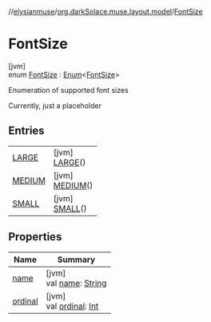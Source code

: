 //[elysianmuse](../../../index.md)/[org.darkSolace.muse.layout.model](../index.md)/[FontSize](index.md)

# FontSize

[jvm]\
enum [FontSize](index.md) : [Enum](https://kotlinlang.org/api/latest/jvm/stdlib/kotlin/-enum/index.html)&lt;[FontSize](
index.md)&gt;

Enumeration of supported font sizes

Currently, just a placeholder

## Entries

| | |
|---|---|
| [LARGE](-l-a-r-g-e/index.md) | [jvm]<br>[LARGE](-l-a-r-g-e/index.md)() |
| [MEDIUM](-m-e-d-i-u-m/index.md) | [jvm]<br>[MEDIUM](-m-e-d-i-u-m/index.md)() |
| [SMALL](-s-m-a-l-l/index.md) | [jvm]<br>[SMALL](-s-m-a-l-l/index.md)() |

## Properties

| Name | Summary |
|---|---|
| [name](../../org.darkSolace.muse.user.model/-user-tag/-a-r-t-i-s-t/index.md#-372974862%2FProperties%2F-1216412040) | [jvm]<br>val [name](../../org.darkSolace.muse.user.model/-user-tag/-a-r-t-i-s-t/index.md#-372974862%2FProperties%2F-1216412040): [String](https://kotlinlang.org/api/latest/jvm/stdlib/kotlin/-string/index.html) |
| [ordinal](../../org.darkSolace.muse.user.model/-user-tag/-a-r-t-i-s-t/index.md#-739389684%2FProperties%2F-1216412040) | [jvm]<br>val [ordinal](../../org.darkSolace.muse.user.model/-user-tag/-a-r-t-i-s-t/index.md#-739389684%2FProperties%2F-1216412040): [Int](https://kotlinlang.org/api/latest/jvm/stdlib/kotlin/-int/index.html) |
